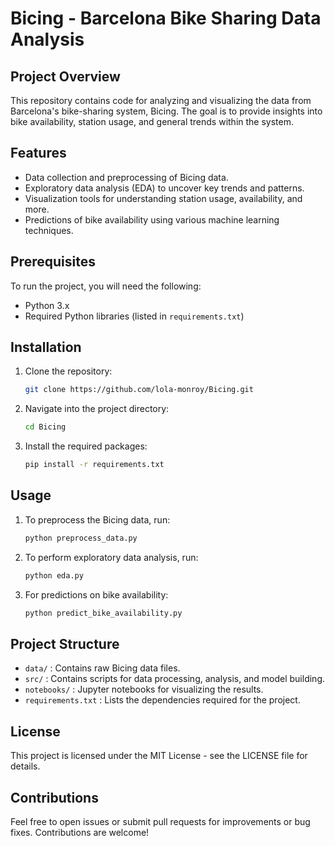 # Bicing - Barcelona Bike Sharing Data Analysis

## Project Overview
This repository contains code for analyzing and visualizing the data from Barcelona's bike-sharing system, Bicing. The goal is to provide insights into bike availability, station usage, and general trends within the system.

## Features
- Data collection and preprocessing of Bicing data.
- Exploratory data analysis (EDA) to uncover key trends and patterns.
- Visualization tools for understanding station usage, availability, and more.
- Predictions of bike availability using various machine learning techniques.
  
## Prerequisites
To run the project, you will need the following:
- Python 3.x
- Required Python libraries (listed in `requirements.txt`)

## Installation
1. Clone the repository:
    ```bash
    git clone https://github.com/lola-monroy/Bicing.git
    ```
2. Navigate into the project directory:
    ```bash
    cd Bicing
    ```
3. Install the required packages:
    ```bash
    pip install -r requirements.txt
    ```

## Usage
1. To preprocess the Bicing data, run:
    ```bash
    python preprocess_data.py
    ```
2. To perform exploratory data analysis, run:
    ```bash
    python eda.py
    ```
3. For predictions on bike availability:
    ```bash
    python predict_bike_availability.py
    ```

## Project Structure
- `data/` : Contains raw Bicing data files.
- `src/` : Contains scripts for data processing, analysis, and model building.
- `notebooks/` : Jupyter notebooks for visualizing the results.
- `requirements.txt` : Lists the dependencies required for the project.

## License
This project is licensed under the MIT License - see the LICENSE file for details.

## Contributions
Feel free to open issues or submit pull requests for improvements or bug fixes. Contributions are welcome!
